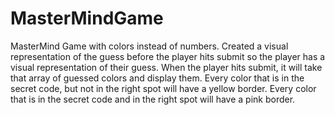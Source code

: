 # MasterMindGame
MasterMind Game with colors instead of numbers.
Created a visual representation of the guess before the player hits submit so the player has a visual representation of their guess.
When the player hits submit, it will take that array of guessed colors and display them.
Every color that is in the secret code, but not in the right spot will have a yellow border.
Every color that is in the secret code and in the right spot will have a pink border.
